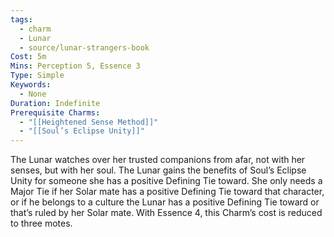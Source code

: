 ```yaml
---
tags:
  - charm
  - Lunar
  - source/lunar-strangers-book
Cost: 5m
Mins: Perception 5, Essence 3
Type: Simple
Keywords:
  - None
Duration: Indefinite
Prerequisite Charms:
  - "[[Heightened Sense Method]]"
  - "[[Soul’s Eclipse Unity]]"
---
```

The Lunar watches over her trusted companions from afar, not with her senses, but with her soul.
The Lunar gains the benefits of Soul’s Eclipse Unity for someone she has a positive Defining Tie toward. She only needs a Major Tie if her Solar mate has a positive Defining Tie toward that character, or if he belongs to a culture the Lunar has a positive Defining Tie toward or that’s ruled by her Solar mate.
With Essence 4, this Charm’s cost is reduced to three motes.